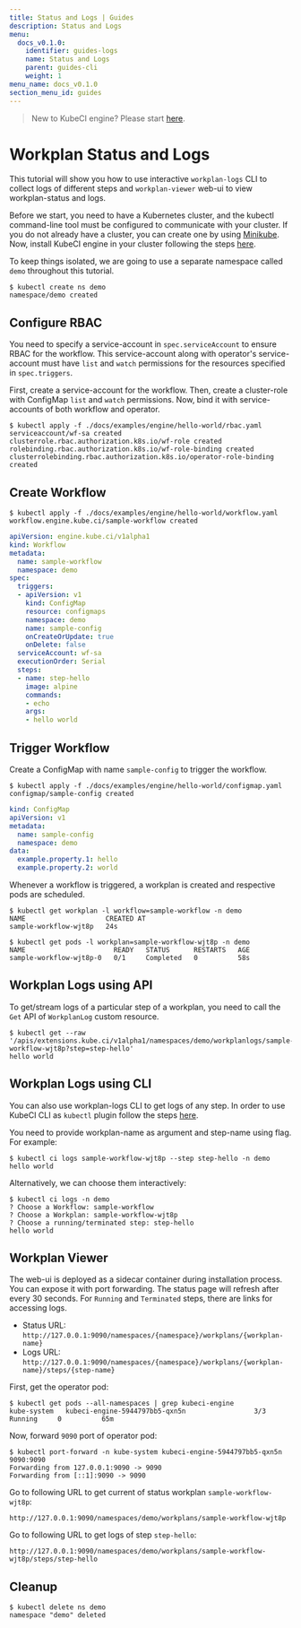 ```yaml
---
title: Status and Logs | Guides
description: Status and Logs
menu:
  docs_v0.1.0:
    identifier: guides-logs
    name: Status and Logs
    parent: guides-cli
    weight: 1
menu_name: docs_v0.1.0
section_menu_id: guides
---
```


> New to KubeCI engine? Please start [here](/docs/concepts/README.md).

# Workplan Status and Logs

This tutorial will show you how to use interactive `workplan-logs` CLI to collect logs of different steps and `workplan-viewer` web-ui to view workplan-status and logs.

Before we start, you need to have a Kubernetes cluster, and the kubectl command-line tool must be configured to communicate with your cluster. If you do not already have a cluster, you can create one by using [Minikube](https://github.com/kubernetes/minikube). Now, install KubeCI engine in your cluster following the steps [here](/docs/setup/engine/install.md).

To keep things isolated, we are going to use a separate namespace called `demo` throughout this tutorial.

```console
$ kubectl create ns demo
namespace/demo created
```

## Configure RBAC

You need to specify a service-account in `spec.serviceAccount` to ensure RBAC for the workflow. This service-account along with operator's service-account must have `list` and `watch` permissions for the resources specified in `spec.triggers`.

First, create a service-account for the workflow. Then, create a cluster-role with ConfigMap `list` and `watch` permissions. Now, bind it with service-accounts of both workflow and operator.

```console
$ kubectl apply -f ./docs/examples/engine/hello-world/rbac.yaml
serviceaccount/wf-sa created
clusterrole.rbac.authorization.k8s.io/wf-role created
rolebinding.rbac.authorization.k8s.io/wf-role-binding created
clusterrolebinding.rbac.authorization.k8s.io/operator-role-binding created
```

## Create Workflow

```console
$ kubectl apply -f ./docs/examples/engine/hello-world/workflow.yaml
workflow.engine.kube.ci/sample-workflow created
```

```yaml
apiVersion: engine.kube.ci/v1alpha1
kind: Workflow
metadata:
  name: sample-workflow
  namespace: demo
spec:
  triggers:
  - apiVersion: v1
    kind: ConfigMap
    resource: configmaps
    namespace: demo
    name: sample-config
    onCreateOrUpdate: true
    onDelete: false
  serviceAccount: wf-sa
  executionOrder: Serial
  steps:
  - name: step-hello
    image: alpine
    commands:
    - echo
    args:
    - hello world
```

## Trigger Workflow

Create a ConfigMap with name `sample-config` to trigger the workflow.

```console
$ kubectl apply -f ./docs/examples/engine/hello-world/configmap.yaml
configmap/sample-config created
```

```yaml
kind: ConfigMap
apiVersion: v1
metadata:
  name: sample-config
  namespace: demo
data:
  example.property.1: hello
  example.property.2: world
```

Whenever a workflow is triggered, a workplan is created and respective pods are scheduled.

```console
$ kubectl get workplan -l workflow=sample-workflow -n demo
NAME                    CREATED AT
sample-workflow-wjt8p   24s
```

```console
$ kubectl get pods -l workplan=sample-workflow-wjt8p -n demo
NAME                      READY   STATUS      RESTARTS   AGE
sample-workflow-wjt8p-0   0/1     Completed   0          58s
```

## Workplan Logs using API

To get/stream logs of a particular step of a workplan, you need to call the `Get` API of `WorkplanLog` custom resource.

```console
$ kubectl get --raw '/apis/extensions.kube.ci/v1alpha1/namespaces/demo/workplanlogs/sample-workflow-wjt8p?step=step-hello'
hello world
```

## Workplan Logs using CLI

You can also use workplan-logs CLI to get logs of any step. In order to use KubeCI CLI as `kubectl` plugin follow the steps [here](/docs/setup/cli/install.md).

You need to provide workplan-name as argument and step-name using flag. For example:

```console
$ kubectl ci logs sample-workflow-wjt8p --step step-hello -n demo
hello world
```

Alternatively, we can choose them interactively:

```console
$ kubectl ci logs -n demo
? Choose a Workflow: sample-workflow
? Choose a Workplan: sample-workflow-wjt8p
? Choose a running/terminated step: step-hello
hello world
```

## Workplan Viewer

The web-ui is deployed as a sidecar container during installation process. You can expose it with port forwarding. The status page will refresh after every 30 seconds. For `Running` and `Terminated` steps, there are links for accessing logs.

- Status URL: `http://127.0.0.1:9090/namespaces/{namespace}/workplans/{workplan-name}`
- Logs URL: `http://127.0.0.1:9090/namespaces/{namespace}/workplans/{workplan-name}/steps/{step-name}`

First, get the operator pod:

```console
$ kubectl get pods --all-namespaces | grep kubeci-engine
kube-system   kubeci-engine-5944797bb5-qxn5n                 3/3     Running     0          65m
```

Now, forward `9090` port of operator pod:

```console
$ kubectl port-forward -n kube-system kubeci-engine-5944797bb5-qxn5n 9090:9090
Forwarding from 127.0.0.1:9090 -> 9090
Forwarding from [::1]:9090 -> 9090
```

Go to following URL to get current of status workplan `sample-workflow-wjt8p`:

`http://127.0.0.1:9090/namespaces/demo/workplans/sample-workflow-wjt8p`

Go to following URL to get logs of step `step-hello`:

`http://127.0.0.1:9090/namespaces/demo/workplans/sample-workflow-wjt8p/steps/step-hello`

## Cleanup

```console
$ kubectl delete ns demo
namespace "demo" deleted
```
